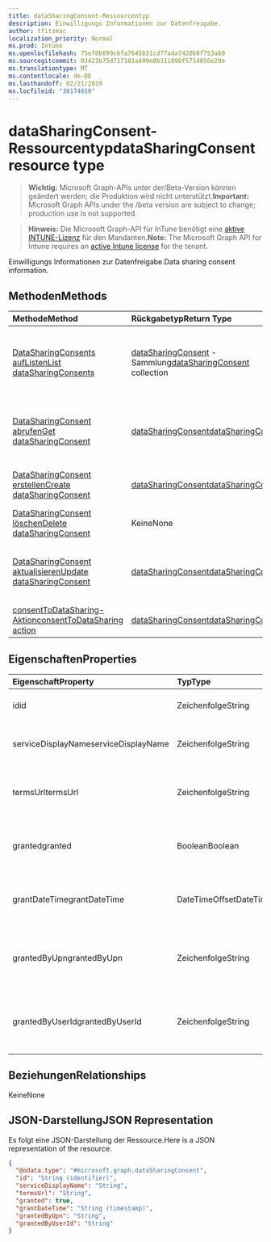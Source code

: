 ```yaml
---
title: dataSharingConsent-Ressourcentyp
description: Einwilligungs Informationen zur Datenfreigabe.
author: tfitzmac
localization_priority: Normal
ms.prod: Intune
ms.openlocfilehash: 75ef8b899c6fa7645b31cd77ada7420b0f753a60
ms.sourcegitcommit: 03421b75d717101a499e0b311890f5714056e29e
ms.translationtype: MT
ms.contentlocale: de-DE
ms.lasthandoff: 02/21/2019
ms.locfileid: "30174650"
---
```

# <a name="datasharingconsent-resource-type"></a><span data-ttu-id="20de9-103">dataSharingConsent-Ressourcentyp</span><span class="sxs-lookup"><span data-stu-id="20de9-103">dataSharingConsent resource type</span></span>

> <span data-ttu-id="20de9-104">**Wichtig:** Microsoft Graph-APIs unter der/Beta-Version können geändert werden; die Produktion wird nicht unterstützt.</span><span class="sxs-lookup"><span data-stu-id="20de9-104">**Important:** Microsoft Graph APIs under the /beta version are subject to change; production use is not supported.</span></span>

> <span data-ttu-id="20de9-105">**Hinweis:** Die Microsoft Graph-API für InTune benötigt eine [aktive INTUNE-Lizenz](https://go.microsoft.com/fwlink/?linkid=839381) für den Mandanten.</span><span class="sxs-lookup"><span data-stu-id="20de9-105">**Note:** The Microsoft Graph API for Intune requires an [active Intune license](https://go.microsoft.com/fwlink/?linkid=839381) for the tenant.</span></span>

<span data-ttu-id="20de9-106">Einwilligungs Informationen zur Datenfreigabe.</span><span class="sxs-lookup"><span data-stu-id="20de9-106">Data sharing consent information.</span></span>

## <a name="methods"></a><span data-ttu-id="20de9-107">Methoden</span><span class="sxs-lookup"><span data-stu-id="20de9-107">Methods</span></span>
|<span data-ttu-id="20de9-108">Methode</span><span class="sxs-lookup"><span data-stu-id="20de9-108">Method</span></span>|<span data-ttu-id="20de9-109">Rückgabetyp</span><span class="sxs-lookup"><span data-stu-id="20de9-109">Return Type</span></span>|<span data-ttu-id="20de9-110">Beschreibung</span><span class="sxs-lookup"><span data-stu-id="20de9-110">Description</span></span>|
|:---|:---|:---|
|[<span data-ttu-id="20de9-111">DataSharingConsents aufListen</span><span class="sxs-lookup"><span data-stu-id="20de9-111">List dataSharingConsents</span></span>](../api/intune-devices-datasharingconsent-list.md)|<span data-ttu-id="20de9-112">[dataSharingConsent](../resources/intune-devices-datasharingconsent.md) -Sammlung</span><span class="sxs-lookup"><span data-stu-id="20de9-112">[dataSharingConsent](../resources/intune-devices-datasharingconsent.md) collection</span></span>|<span data-ttu-id="20de9-113">AufListen von Eigenschaften und Beziehungen der [dataSharingConsent](../resources/intune-devices-datasharingconsent.md) -Objekte.</span><span class="sxs-lookup"><span data-stu-id="20de9-113">List properties and relationships of the [dataSharingConsent](../resources/intune-devices-datasharingconsent.md) objects.</span></span>|
|[<span data-ttu-id="20de9-114">DataSharingConsent abrufen</span><span class="sxs-lookup"><span data-stu-id="20de9-114">Get dataSharingConsent</span></span>](../api/intune-devices-datasharingconsent-get.md)|[<span data-ttu-id="20de9-115">dataSharingConsent</span><span class="sxs-lookup"><span data-stu-id="20de9-115">dataSharingConsent</span></span>](../resources/intune-devices-datasharingconsent.md)|<span data-ttu-id="20de9-116">Lesen von Eigenschaften und Beziehungen des [dataSharingConsent](../resources/intune-devices-datasharingconsent.md) -Objekts.</span><span class="sxs-lookup"><span data-stu-id="20de9-116">Read properties and relationships of the [dataSharingConsent](../resources/intune-devices-datasharingconsent.md) object.</span></span>|
|[<span data-ttu-id="20de9-117">DataSharingConsent erstellen</span><span class="sxs-lookup"><span data-stu-id="20de9-117">Create dataSharingConsent</span></span>](../api/intune-devices-datasharingconsent-create.md)|[<span data-ttu-id="20de9-118">dataSharingConsent</span><span class="sxs-lookup"><span data-stu-id="20de9-118">dataSharingConsent</span></span>](../resources/intune-devices-datasharingconsent.md)|<span data-ttu-id="20de9-119">Erstellen eines neuen [dataSharingConsent](../resources/intune-devices-datasharingconsent.md) -Objekts.</span><span class="sxs-lookup"><span data-stu-id="20de9-119">Create a new [dataSharingConsent](../resources/intune-devices-datasharingconsent.md) object.</span></span>|
|[<span data-ttu-id="20de9-120">DataSharingConsent löschen</span><span class="sxs-lookup"><span data-stu-id="20de9-120">Delete dataSharingConsent</span></span>](../api/intune-devices-datasharingconsent-delete.md)|<span data-ttu-id="20de9-121">Keine</span><span class="sxs-lookup"><span data-stu-id="20de9-121">None</span></span>|<span data-ttu-id="20de9-122">Löscht eine [dataSharingConsent](../resources/intune-devices-datasharingconsent.md).</span><span class="sxs-lookup"><span data-stu-id="20de9-122">Deletes a [dataSharingConsent](../resources/intune-devices-datasharingconsent.md).</span></span>|
|[<span data-ttu-id="20de9-123">DataSharingConsent aktualisieren</span><span class="sxs-lookup"><span data-stu-id="20de9-123">Update dataSharingConsent</span></span>](../api/intune-devices-datasharingconsent-update.md)|[<span data-ttu-id="20de9-124">dataSharingConsent</span><span class="sxs-lookup"><span data-stu-id="20de9-124">dataSharingConsent</span></span>](../resources/intune-devices-datasharingconsent.md)|<span data-ttu-id="20de9-125">Aktualisieren der Eigenschaften eines [dataSharingConsent](../resources/intune-devices-datasharingconsent.md) -Objekts.</span><span class="sxs-lookup"><span data-stu-id="20de9-125">Update the properties of a [dataSharingConsent](../resources/intune-devices-datasharingconsent.md) object.</span></span>|
|[<span data-ttu-id="20de9-126">consentToDataSharing-Aktion</span><span class="sxs-lookup"><span data-stu-id="20de9-126">consentToDataSharing action</span></span>](../api/intune-devices-datasharingconsent-consenttodatasharing.md)|[<span data-ttu-id="20de9-127">dataSharingConsent</span><span class="sxs-lookup"><span data-stu-id="20de9-127">dataSharingConsent</span></span>](../resources/intune-devices-datasharingconsent.md)|<span data-ttu-id="20de9-128">Noch nicht dokumentiert</span><span class="sxs-lookup"><span data-stu-id="20de9-128">Not yet documented</span></span>|

## <a name="properties"></a><span data-ttu-id="20de9-129">Eigenschaften</span><span class="sxs-lookup"><span data-stu-id="20de9-129">Properties</span></span>
|<span data-ttu-id="20de9-130">Eigenschaft</span><span class="sxs-lookup"><span data-stu-id="20de9-130">Property</span></span>|<span data-ttu-id="20de9-131">Typ</span><span class="sxs-lookup"><span data-stu-id="20de9-131">Type</span></span>|<span data-ttu-id="20de9-132">Beschreibung</span><span class="sxs-lookup"><span data-stu-id="20de9-132">Description</span></span>|
|:---|:---|:---|
|<span data-ttu-id="20de9-133">id</span><span class="sxs-lookup"><span data-stu-id="20de9-133">id</span></span>|<span data-ttu-id="20de9-134">Zeichenfolge</span><span class="sxs-lookup"><span data-stu-id="20de9-134">String</span></span>|<span data-ttu-id="20de9-135">Die Einwilligungs-ID für die Datenfreigabe</span><span class="sxs-lookup"><span data-stu-id="20de9-135">The data sharing consent Id</span></span>|
|<span data-ttu-id="20de9-136">serviceDisplayName</span><span class="sxs-lookup"><span data-stu-id="20de9-136">serviceDisplayName</span></span>|<span data-ttu-id="20de9-137">Zeichenfolge</span><span class="sxs-lookup"><span data-stu-id="20de9-137">String</span></span>|<span data-ttu-id="20de9-138">Der Anzeigename des Dienst-Arbeitsflusses</span><span class="sxs-lookup"><span data-stu-id="20de9-138">The display name of the service work flow</span></span>|
|<span data-ttu-id="20de9-139">termsUrl</span><span class="sxs-lookup"><span data-stu-id="20de9-139">termsUrl</span></span>|<span data-ttu-id="20de9-140">Zeichenfolge</span><span class="sxs-lookup"><span data-stu-id="20de9-140">String</span></span>|<span data-ttu-id="20de9-141">Die TermsUrl für die Einwilligung zur Datenfreigabe</span><span class="sxs-lookup"><span data-stu-id="20de9-141">The TermsUrl for the data sharing consent</span></span>|
|<span data-ttu-id="20de9-142">granted</span><span class="sxs-lookup"><span data-stu-id="20de9-142">granted</span></span>|<span data-ttu-id="20de9-143">Boolean</span><span class="sxs-lookup"><span data-stu-id="20de9-143">Boolean</span></span>|<span data-ttu-id="20de9-144">Der erteilte Status für die Einwilligung zur Datenfreigabe</span><span class="sxs-lookup"><span data-stu-id="20de9-144">The granted state for the data sharing consent</span></span>|
|<span data-ttu-id="20de9-145">grantDateTime</span><span class="sxs-lookup"><span data-stu-id="20de9-145">grantDateTime</span></span>|<span data-ttu-id="20de9-146">DateTimeOffset</span><span class="sxs-lookup"><span data-stu-id="20de9-146">DateTimeOffset</span></span>|<span data-ttu-id="20de9-147">Die Zeit Genehmigung für dieses Konto wurde erteilt.</span><span class="sxs-lookup"><span data-stu-id="20de9-147">The time consent was granted for this account</span></span>|
|<span data-ttu-id="20de9-148">grantedByUpn</span><span class="sxs-lookup"><span data-stu-id="20de9-148">grantedByUpn</span></span>|<span data-ttu-id="20de9-149">Zeichenfolge</span><span class="sxs-lookup"><span data-stu-id="20de9-149">String</span></span>|<span data-ttu-id="20de9-150">Der UPN des Benutzers, der die Einwilligung für dieses Konto erteilt hat.</span><span class="sxs-lookup"><span data-stu-id="20de9-150">The Upn of the user that granted consent for this account</span></span>|
|<span data-ttu-id="20de9-151">grantedByUserId</span><span class="sxs-lookup"><span data-stu-id="20de9-151">grantedByUserId</span></span>|<span data-ttu-id="20de9-152">Zeichenfolge</span><span class="sxs-lookup"><span data-stu-id="20de9-152">String</span></span>|<span data-ttu-id="20de9-153">Die UserId des Benutzers, der die Einwilligung für dieses Konto erteilt hat</span><span class="sxs-lookup"><span data-stu-id="20de9-153">The UserId of the user that granted consent for this account</span></span>|

## <a name="relationships"></a><span data-ttu-id="20de9-154">Beziehungen</span><span class="sxs-lookup"><span data-stu-id="20de9-154">Relationships</span></span>
<span data-ttu-id="20de9-155">Keine</span><span class="sxs-lookup"><span data-stu-id="20de9-155">None</span></span>

## <a name="json-representation"></a><span data-ttu-id="20de9-156">JSON-Darstellung</span><span class="sxs-lookup"><span data-stu-id="20de9-156">JSON Representation</span></span>
<span data-ttu-id="20de9-157">Es folgt eine JSON-Darstellung der Ressource.</span><span class="sxs-lookup"><span data-stu-id="20de9-157">Here is a JSON representation of the resource.</span></span>
<!-- {
  "blockType": "resource",
  "keyProperty": "id",
  "@odata.type": "microsoft.graph.dataSharingConsent"
}
-->
``` json
{
  "@odata.type": "#microsoft.graph.dataSharingConsent",
  "id": "String (identifier)",
  "serviceDisplayName": "String",
  "termsUrl": "String",
  "granted": true,
  "grantDateTime": "String (timestamp)",
  "grantedByUpn": "String",
  "grantedByUserId": "String"
}
```




